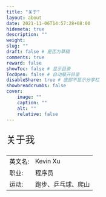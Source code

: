 ```yaml
---
title: "关于"
layout: about
date: 2021-11-06T14:57:28+08:00
hidemeta: true
description: ""
weight:
slug: ""
draft: false # 是否为草稿
comments: true
reward: false
showToc: false # 显示目录
TocOpen: false # 自动展开目录
disableShare: true # 底部不显示分享栏
showbreadcrumbs: false
cover:
    image: ""
    caption: ""
    alt: ""
    relative: false
---
```




<p style="font-size: 25px;">关于我</p>

|           |                    |
| --------- | ------------------ |
| 英文名:   | Kevin Xu              |
| 职业:     | 程序员             |
| 运动:     | 跑步、乒乓球、爬山 |